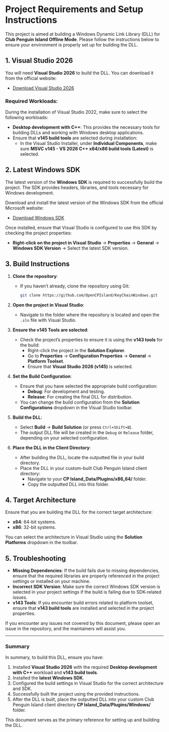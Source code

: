 # Project Requirements and Setup Instructions

This project is aimed at building a Windows Dynamic Link Library (DLL) for **Club Penguin Island Offline Mode**. Please follow the instructions below to ensure your environment is properly set up for building the DLL.

## 1. Visual Studio 2026

You will need **Visual Studio 2026** to build the DLL. You can download it from the official website:

- [Download Visual Studio 2026](https://visualstudio.microsoft.com/downloads/)

### Required Workloads:

During the installation of Visual Studio 2022, make sure to select the following workloads:

- **Desktop development with C++**: This provides the necessary tools for building DLLs and working with Windows desktop applications.
- Ensure that **v145 build tools** are selected during installation:
  - In the Visual Studio Installer, under **Individual Components**, make sure **MSVC v145 - VS 2026 C++ x64/x86 build tools (Latest)** is selected.

## 2. Latest Windows SDK

The latest version of the **Windows SDK** is required to successfully build the project. The SDK provides headers, libraries, and tools necessary for Windows development.

Download and install the latest version of the Windows SDK from the official Microsoft website:

- [Download Windows SDK](https://developer.microsoft.com/en-us/windows/downloads/windows-sdk/)

Once installed, ensure that Visual Studio is configured to use this SDK by checking the project properties:
- **Right-click on the project in Visual Studio** -> **Properties** -> **General** -> **Windows SDK Version** -> Select the latest SDK version.

## 3. Build Instructions

1. **Clone the repository**:
   - If you haven’t already, clone the repository using Git:
     ```bash
     git clone https://github.com/OpenCPIsland/KeyChainWindows.git
     ```

2. **Open the project in Visual Studio**:
   - Navigate to the folder where the repository is located and open the `.sln` file with Visual Studio.

3. **Ensure the v145 Tools are selected**:
   - Check the project’s properties to ensure it is using the **v143 tools** for the build:
     - Right-click the project in the **Solution Explorer**.
     - Go to **Properties** → **Configuration Properties** → **General** → **Platform Toolset**.
     - Ensure that **Visual Studio 2026 (v145)** is selected.

4. **Set the Build Configuration**:
   - Ensure that you have selected the appropriate build configuration:
     - **Debug**: For development and testing.
     - **Release**: For creating the final DLL for distribution.
   - You can change the build configuration from the **Solution Configurations** dropdown in the Visual Studio toolbar.

5. **Build the DLL**:
   - Select **Build** → **Build Solution** (or press `Ctrl+Shift+B`).
   - The output DLL file will be created in the `Debug` or `Release` folder, depending on your selected configuration.

6. **Place the DLL in the Client Directory**:
   - After building the DLL, locate the outputted file in your build directory.
   - Place the DLL in your custom-built Club Penguin Island client directory:
     - Navigate to your **CP Island_Data/Plugins/x86_64/** folder.
     - Copy the outputted DLL into this folder.

## 4. Target Architecture

Ensure that you are building the DLL for the correct target architecture:

- **x64**: 64-bit systems.
- **x86**: 32-bit systems.

You can select the architecture in Visual Studio using the **Solution Platforms** dropdown in the toolbar.

## 5. Troubleshooting

- **Missing Dependencies**: If the build fails due to missing dependencies, ensure that the required libraries are properly referenced in the project settings or installed on your machine.
- **Incorrect SDK Version**: Make sure the correct Windows SDK version is selected in your project settings if the build is failing due to SDK-related issues.
- **v143 Tools**: If you encounter build errors related to platform toolset, ensure that **v143 build tools** are installed and selected in the project properties.

If you encounter any issues not covered by this document, please open an issue in the repository, and the maintainers will assist you.

---

### Summary

In summary, to build this DLL, ensure you have:
1. Installed **Visual Studio 2026** with the required **Desktop development with C++** workload and **v143 build tools**.
2. Installed the **latest Windows SDK**.
3. Configured the build settings in Visual Studio for the correct architecture and SDK.
4. Successfully built the project using the provided instructions.
5. After the DLL is built, place the outputted DLL into your custom Club Penguin Island client directory **CP Island_Data/Plugins/Windows/** folder.

This document serves as the primary reference for setting up and building the DLL.
